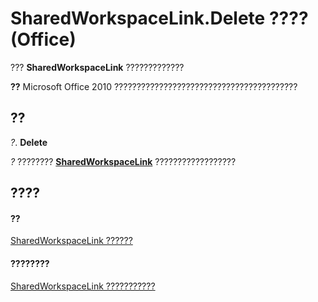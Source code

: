 
# SharedWorkspaceLink.Delete ???? (Office)

??? **SharedWorkspaceLink** ?????????????


 **??**  Microsoft Office 2010 ?????????????????????????????????????????


## ??

 _?_. **Delete**

 _?_ ???????? **[SharedWorkspaceLink](eb36dbed-fc41-08df-3cbc-affbaf5f9784.md)** ??????????????????


## ????


#### ??


[SharedWorkspaceLink ??????](eb36dbed-fc41-08df-3cbc-affbaf5f9784.md)
#### ????????


[SharedWorkspaceLink ???????????](http://msdn.microsoft.com/library/fa8d7312-77cc-77b7-14ca-a6aa7f63fa7b%28Office.15%29.aspx)
